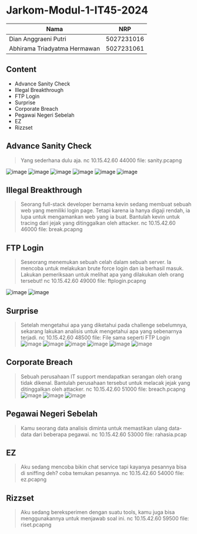 # Jarkom-Modul-1-IT45-2024

|           Nama               |     NRP    |
|            --                |     --     |
| Dian Anggraeni Putri         | 5027231016 |
| ⁠Abhirama Triadyatma Hermawan | 5027231061 |

## Content
   * Advance Sanity Check
   * Illegal Breakthrough
   * FTP Login
   * Surprise
   * Corporate Breach
   * Pegawai Negeri Sebelah
   * EZ
   * Rizzset

## Advance Sanity Check
> Yang sederhana dulu aja.
> nc 10.15.42.60 44000
> file: sanity.pcapng

![image](https://github.com/user-attachments/assets/40b98317-668c-49e9-bbc8-87e7b033bc34)
![image](https://github.com/user-attachments/assets/bbcc7e1e-1296-47e8-a170-7147b01ab646)
![image](https://github.com/user-attachments/assets/174b9a88-3bae-4e74-8444-6d65d8c42714)
![image](https://github.com/user-attachments/assets/c15b474d-d1b6-4691-8841-901ddea66910)
![image](https://github.com/user-attachments/assets/ea581344-341d-4362-83f8-b9df2f2e4603)
![image](https://github.com/user-attachments/assets/eede7b39-c0e2-471d-a9a6-039c94cece5d)

## Illegal Breakthrough
> Seorang full-stack developer bernama kevin sedang membuat sebuah web yang memiliki login page. Tetapi karena ia hanya digaji rendah, ia lupa untuk mengamankan web yang ia buat. Bantulah kevin untuk tracing dari jejak yang ditinggalkan oleh attacker.
> nc 10.15.42.60 46000
> file: break.pcapng

## FTP Login
> Seseorang menemukan sebuah celah dalam sebuah server. Ia mencoba untuk melakukan brute force login dan ia berhasil masuk. Lakukan pemeriksaan untuk melihat apa yang dilakukan oleh orang tersebut!
> nc 10.15.42.60 49000
> file: ftplogin.pcapng

![image](https://github.com/user-attachments/assets/926ba162-f4d4-45d3-8ff3-8f0cbfa8be83)
![image](https://github.com/user-attachments/assets/0573b959-75e6-4d6f-91bc-f245a03e053f)

## Surprise
> Setelah mengetahui apa yang diketahui pada challenge sebelumnya, sekarang lakukan analisis untuk mengetahui apa yang sebenarnya terjadi.
> nc 10.15.42.60 48500
> file: File sama seperti FTP Login
![image](https://github.com/user-attachments/assets/68fbcede-1cc9-4097-b567-cbff3e253e5f)
![image](https://github.com/user-attachments/assets/926ba162-f4d4-45d3-8ff3-8f0cbfa8be83)
![image](https://github.com/user-attachments/assets/86b54813-b9f7-4dbc-8e0d-a963cc2a6e18)
![image](https://github.com/user-attachments/assets/a764359a-ec01-4dd0-990e-afcb5825887f)
![image](https://github.com/user-attachments/assets/2bae3f82-8f21-4586-9332-3c0fb66686be)
![image](https://github.com/user-attachments/assets/b8e7f702-c633-49d5-9df5-018e4b8f3a51)

## Corporate Breach
> Sebuah perusahaan IT support mendapatkan serangan oleh orang tidak dikenal. Bantulah perusahaan tersebut untuk melacak jejak yang ditinggalkan oleh attacker.
> nc 10.15.42.60 51000
> file: breach.pcapng
![image](https://github.com/user-attachments/assets/d3b70d89-3460-4e65-9884-995d1b8e4d56)
![image](https://github.com/user-attachments/assets/14813eea-ce08-4525-927b-a4a3039d1716)
![image](https://github.com/user-attachments/assets/09c34fa9-21f9-4458-9408-8a4a2a1f4148)

## Pegawai Negeri Sebelah
> Kamu seorang data analisis diminta untuk memastikan ulang data-data dari beberapa pegawai.
> nc 10.15.42.60 53000
> file: rahasia.pcap

## EZ
> Aku sedang mencoba bikin chat service tapi kayanya pesannya bisa di sniffing deh? coba temukan pesannya.
> nc 10.15.42.60 54000
> file: ez.pcapng

## Rizzset
> Aku sedang bereksperimen dengan suatu tools, kamu juga bisa menggunakannya untuk menjawab soal ini.
> nc 10.15.42.60 59500
> file: riset.pcapng

   


